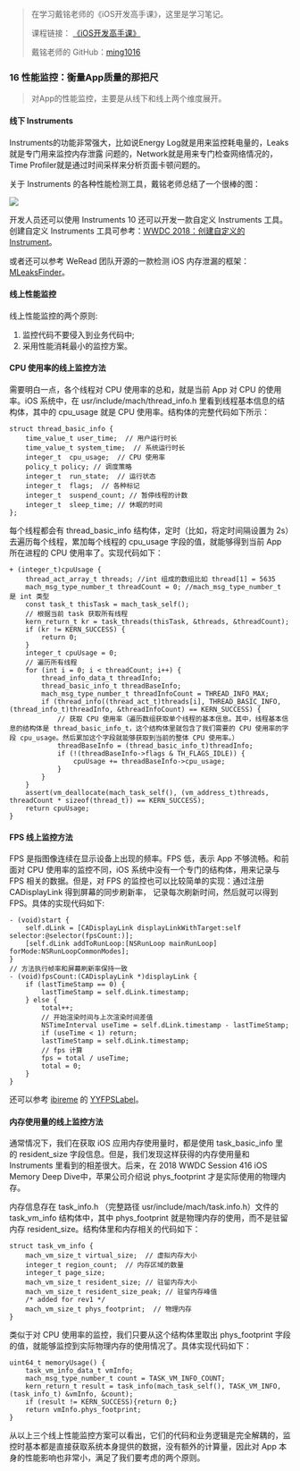 > 在学习戴铭老师的《iOS开发高手课》，这里是学习笔记。
> 
> 课程链接： [《iOS开发高手课》](https://time.geekbang.org/column/intro/161?code=PbktFs%2Fw7EHB9TJpCcw1bc9KoCR%2FYLnpUmqrB0uOruk%3D)
> 
> 戴铭老师的 GitHub：[ming1016](https://github.com/ming1016)

### 16 性能监控：衡量App质量的那把尺

> 对App的性能监控，主要是从线下和线上两个维度展开。

#### 线下 Instruments

Instruments的功能非常强大，比如说Energy Log就是用来监控耗电量的，Leaks就是专门用来监控内存泄露 问题的，Network就是用来专门检查网络情况的，Time Profiler就是通过时间采样来分析页面卡顿问题的。

关于 Instruments 的各种性能检测工具，戴铭老师总结了一个很棒的图：

![](https://github.com/liuzhongning/Articles/blob/master/resources/study_ming/study_ming_Instruments.jpg)

开发人员还可以使用 Instruments 10 还可以开发一款自定义 Instruments 工具。创建自定义 Instruments 工具可参考：[WWDC 2018：创建自定义的 Instrument](https://juejin.im/post/5b1cd1025188257d72709d7f)。

或者还可以参考 WeRead 团队开源的一款检测 iOS 内存泄漏的框架：[MLeaksFinder](https://github.com/Tencent/MLeaksFinder)。

#### 线上性能监控

线上性能监控的两个原则:

1. 监控代码不要侵入到业务代码中; 
2. 采用性能消耗最小的监控方案。

#### CPU 使用率的线上监控方法

需要明白一点，各个线程对 CPU 使用率的总和，就是当前 App 对 CPU 的使用率。iOS 系统中，在 usr/include/mach/thread_info.h 里看到线程基本信息的结构体，其中的 cpu_usage 就是 CPU 使用率。结构体的完整代码如下所示：

```
struct thread_basic_info {
    time_value_t user_time;  // 用户运行时长
    time_value_t system_time;  // 系统运行时长
    integer_t  cpu_usage;  // CPU 使用率
    policy_t policy; // 调度策略
    integer_t  run_state;  // 运行状态
    integer_t  flags;  // 各种标记
    integer_t  suspend_count; // 暂停线程的计数
    integer_t  sleep_time; // 休眠的时间
};
```

每个线程都会有 thread_basic_info 结构体，定时（比如，将定时间隔设置为 2s）去遍历每个线程，累加每个线程的 cpu_usage 字段的值，就能够得到当前 App 所在进程的 CPU 使用率了。实现代码如下：

```
+ (integer_t)cpuUsage {
    thread_act_array_t threads; //int 组成的数组比如 thread[1] = 5635
    mach_msg_type_number_t threadCount = 0; //mach_msg_type_number_t 是 int 类型
    const task_t thisTask = mach_task_self();
    // 根据当前 task 获取所有线程
    kern_return_t kr = task_threads(thisTask, &threads, &threadCount);
    if (kr != KERN_SUCCESS) {
        return 0;
    }
    integer_t cpuUsage = 0;
    // 遍历所有线程
    for (int i = 0; i < threadCount; i++) {
        thread_info_data_t threadInfo;
        thread_basic_info_t threadBaseInfo;
        mach_msg_type_number_t threadInfoCount = THREAD_INFO_MAX;
        if (thread_info((thread_act_t)threads[i], THREAD_BASIC_INFO, (thread_info_t)threadInfo, &threadInfoCount) == KERN_SUCCESS) {
            // 获取 CPU 使用率（遍历数组获取单个线程的基本信息。其中，线程基本信息的结构体是 thread_basic_info_t，这个结构体里就包含了我们需要的 CPU 使用率的字段 cpu_usage。然后累加这个字段就能够获取到当前的整体 CPU 使用率。）
            threadBaseInfo = (thread_basic_info_t)threadInfo;
            if (!(threadBaseInfo->flags & TH_FLAGS_IDLE)) {
                cpuUsage += threadBaseInfo->cpu_usage;
            }
        }
    }
    assert(vm_deallocate(mach_task_self(), (vm_address_t)threads, threadCount * sizeof(thread_t)) == KERN_SUCCESS);
    return cpuUsage;
}

```

#### FPS 线上监控方法

FPS 是指图像连续在显示设备上出现的频率。FPS 低，表示 App 不够流畅。和前面对 CPU 使用率的监控不同，iOS 系统中没有一个专门的结构体，用来记录与 FPS 相关的数据。但是，对 FPS 的监控也可以比较简单的实现：通过注册 CADisplayLink 得到屏幕的同步刷新率， 记录每次刷新时间，然后就可以得到 FPS。具体的实现代码如下:

```
- (void)start {
    self.dLink = [CADisplayLink displayLinkWithTarget:self selector:@selector(fpsCount:)];
    [self.dLink addToRunLoop:[NSRunLoop mainRunLoop] forMode:NSRunLoopCommonModes];
}
// 方法执行帧率和屏幕刷新率保持一致
- (void)fpsCount:(CADisplayLink *)displayLink {
    if (lastTimeStamp == 0) {
        lastTimeStamp = self.dLink.timestamp;
    } else {
        total++;
        // 开始渲染时间与上次渲染时间差值
        NSTimeInterval useTime = self.dLink.timestamp - lastTimeStamp;
        if (useTime < 1) return;
        lastTimeStamp = self.dLink.timestamp;
        // fps 计算
        fps = total / useTime;
        total = 0;
    }
}
```

还可以参考 [ibireme](https://github.com/ibireme) 的 [YYFPSLabel](https://github.com/ibireme/YYText/blob/master/Demo/YYTextDemo/YYFPSLabel.m)。

#### 内存使用量的线上监控方法

通常情况下，我们在获取 iOS 应用内存使用量时，都是使用 task_basic_info 里的 resident_size 字段信息。但是，我们发现这样获得的内存使用量和 Instruments 里看到的相差很大。后来，在 2018 WWDC Session 416 iOS Memory Deep Dive中，苹果公司介绍说 phys_footprint 才是实际使用的物理内存。

内存信息存在 task_info.h （完整路径 usr/include/mach/task.info.h）文件的 task_vm_info 结构体中，其中 phys_footprint 就是物理内存的使用，而不是驻留内存 resident_size。结构体里和内存相关的代码如下：

```
struct task_vm_info {
    mach_vm_size_t virtual_size;  // 虚拟内存大小
    integer_t region_count;  // 内存区域的数量
    integer_t page_size;
    mach_vm_size_t resident_size; // 驻留内存大小
    mach_vm_size_t resident_size_peak; // 驻留内存峰值
    /* added for rev1 */
    mach_vm_size_t phys_footprint;  // 物理内存
}
```

类似于对 CPU 使用率的监控，我们只要从这个结构体里取出 phys_footprint 字段的值，就能够监控到实际物理内存的使用情况了。具体实现代码如下：

```
uint64_t memoryUsage() {
    task_vm_info_data_t vmInfo;
    mach_msg_type_number_t count = TASK_VM_INFO_COUNT;
    kern_return_t result = task_info(mach_task_self(), TASK_VM_INFO, (task_info_t) &vmInfo, &count);
    if (result != KERN_SUCCESS){return 0;}
    return vmInfo.phys_footprint;
}
```

从以上三个线上性能监控方案可以看出，它们的代码和业务逻辑是完全解耦的，监控时基本都是直接获取系统本身提供的数据，没有额外的计算量，因此对 App 本身的性能影响也非常小，满足了我们要考虑的两个原则。